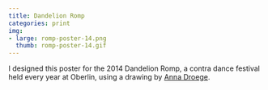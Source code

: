 ```yaml
---
title: Dandelion Romp
categories: print
img:
- large: romp-poster-14.png
  thumb: romp-poster-14.gif
---
```


I designed this poster for the 2014 Dandelion Romp, a contra dance festival held every year at Oberlin, using a drawing by [Anna Droege](http://annadroege.tumblr.com/).
